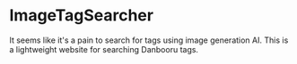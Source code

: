 # ImageTagSearcher
It seems like it's a pain to search for tags using image generation AI. This is a lightweight website for searching Danbooru tags.
